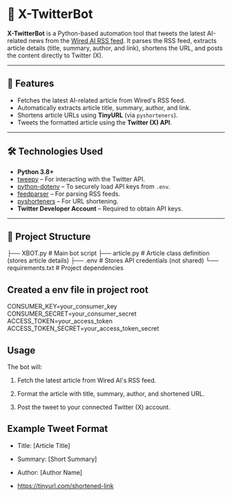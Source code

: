 # 🤖 X-TwitterBot

**X-TwitterBot** is a Python-based automation tool that tweets the latest AI-related news from the [Wired AI RSS feed](https://www.wired.com/feed/tag/ai/latest/rss). It parses the RSS feed, extracts article details (title, summary, author, and link), shortens the URL, and posts the content directly to Twitter (X).

---

## 📌 Features
- Fetches the latest AI-related article from Wired's RSS feed.
- Automatically extracts article title, summary, author, and link.
- Shortens article URLs using **TinyURL** (via `pyshorteners`).
- Tweets the formatted article using the **Twitter (X) API**.

---

## 🛠️ Technologies Used
- **Python 3.8+**
- [tweepy](https://www.tweepy.org/) – For interacting with the Twitter API.
- [python-dotenv](https://pypi.org/project/python-dotenv/) – To securely load API keys from `.env`.
- [feedparser](https://pypi.org/project/feedparser/) – For parsing RSS feeds.
- [pyshorteners](https://pypi.org/project/pyshorteners/) – For URL shortening.
- **Twitter Developer Account** – Required to obtain API keys.

---

## 📂 Project Structure

├── XBOT.py # Main bot script
├── article.py # Article class definition (stores article details)
├── .env # Stores API credentials (not shared)
└── requirements.txt # Project dependencies

## Created a env file in project root
CONSUMER_KEY=your_consumer_key
CONSUMER_SECRET=your_consumer_secret
ACCESS_TOKEN=your_access_token
ACCESS_TOKEN_SECRET=your_access_token_secret

## Usage 
The bot will:

1. Fetch the latest article from Wired AI's RSS feed.

2. Format the article with title, summary, author, and shortened URL.

3. Post the tweet to your connected Twitter (X) account.

## Example Tweet Format
- Title: [Article Title]
- Summary: [Short Summary]
- Author: [Author Name]

 - https://tinyurl.com/shortened-link


